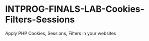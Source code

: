 # INTPROG-FINALS-LAB-Cookies-Filters-Sessions
Apply PHP Cookies, Sessions, Filters in your websites

